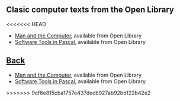 
<article>

# Clasic computer texts from the Open Library

<<<<<<< HEAD
- [Man and the Computer](/blog/2025/02/10/Man_and_the_Computer.md), available from Open Library
- [Software Tools in Pascal](/blog/2018/07/22/software-tools-in-pascal.md), available from Open Library

[Back](./)
=======
- [Man and the Computer](/blog/2025/02/10/Man_and_the_Computer.html), available from Open Library
- [Software Tools in Pascal](/blog/2018/07/22/software-tools-in-pascal.html), available from Open Library

</article>
>>>>>>> 9ef6e815cba1757e437decb927ab92bbf22b42e2
